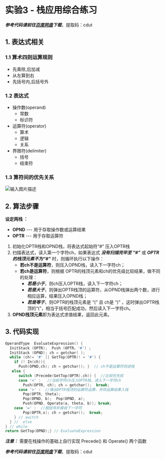 # 实验3 - 栈应用综合练习
***参考代码请前往[百度网盘](https://pan.baidu.com/s/1lAU_YlNtljSCk_uA-ZudjQ)下载***，提取码：cdut
## 1. 表达式相关

 ### 1.1  算术四则运算规则
 -  先乘除,后加减
 - 从左算到右
 - 先括号内,后括号外

 ### 1.2 表达式
 - 操作数(operand)
	 - 常数
	 - 标识符
 - 运算符(operator)
	 - 算术
	 - 逻辑
	 - 关系
- 界限符(delimiter)
	- 括号
	- 结束符

### 1.3 算符间的优先关系
![输入图片描述](https://i2.wp.com/img-blog.csdnimg.cn/20200516200315885.png)

## 2. 算法步骤
**设定两栈 ：** 
 -  **OPND** --- 用于存取操作数或运算结果　
 -  **OPTR** --- 用于存取运算符
 
 1. 初始化OPTR栈和OPND栈，将表达式起始符“#” 压入OPTR栈
 2. 扫描表达式，读入第一个字符ch，如果表达式 ***没有扫描完毕至 “#”*** 或 ***OPTR的栈顶元素不为“#”*** 时，则循环执行以下操作：
	 -  **若ch不是运算符**，则压入OPND栈，读入下一字符ch；
	 -  **若ch是运算符**，则根据 OPTR的栈顶元素和ch的优先级比较结果，做不同的处理：
		 -  ***若是小于***，则ch压入OPTR栈，读入下一字符ch；
		 -  ***若是大于***，则弹出OPTR栈顶的运算符，从OPND栈弹出两个数，进行相应运算，结果压入OPND栈；
		 -  ***若是等于***，则OPTR的栈顶元素是 “(” 且 ch是 “)” ，这时弹出OPTR栈顶的“(”，相当于括号匹配成功，然后读入下一字符ch。
3. **OPND栈顶元素**即为表达式求值结果，返回此元素。

## 3. 代码实现

```C++
OperandType  EvaluateExpression() {
  InitStack (OPTR);  Push (OPTR，'#') ;
  InitStack (OPND); ch = getchar( );
  while (ch!= '#' || GetTop(OPTR)! = '#') {
    if (! In(ch)){
      Push(OPND,ch); ch = getchar(); }  // ch不是运算符则进栈
   else {	
	  switch (Precede(GetTop(OPTR),ch)) {  //比较优先权
      case '<' :   //当前字符ch压入OPTR栈，读入下一字符ch
		Push(OPTR, ch); ch = getchar();  break;
	  case '>' :  //弹出OPTR栈顶的运算符运算，并将运算结果入栈
		Pop(OPTR, theta);
		Pop(OPND, b);  Pop(OPND, a);
		Push(OPND, Operate(a, theta, b)); break;
	case '=' :  //脱括号并接收下一字符
		Pop(OPTR,x); ch = getchar();  break;
	} // switch
  } //	else
} // while
return GetTop(OPND);} // EvaluateExpression
```
***注意：*** 需要在栈操作的基础上自行实现 Precede() 和 Operate() 两个函数

***参考代码请前往[百度网盘](https://pan.baidu.com/s/1lAU_YlNtljSCk_uA-ZudjQ)下载***，提取码：cdut

